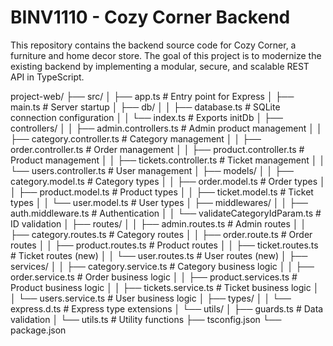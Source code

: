# BINV1110 - Cozy Corner Backend

This repository contains the backend source code for Cozy Corner, a furniture and home decor store. The goal of this project is to modernize the existing backend by implementing a modular, secure, and scalable REST API in TypeScript.

project-web/
├── src/
│   ├── app.ts                      # Entry point for Express
│   ├── main.ts                     # Server startup
│   ├── db/
│   │   ├── database.ts             # SQLite connection configuration
│   │   └── index.ts                # Exports initDb
│   ├── controllers/
│   │   ├── admin.controllers.ts    # Admin product management
│   │   ├── category.controller.ts  # Category management
│   │   ├── order.controller.ts     # Order management
│   │   ├── product.controller.ts   # Product management
│   │   ├── tickets.controller.ts   # Ticket management
│   │   └── users.controller.ts     # User management
│   ├── models/
│   │   ├── category.model.ts       # Category types
│   │   ├── order.model.ts          # Order types
│   │   ├── product.model.ts        # Product types
│   │   ├── ticket.model.ts         # Ticket types
│   │   └── user.model.ts           # User types
│   ├── middlewares/
│   │   ├── auth.middleware.ts      # Authentication
│   │   └── validateCategoryIdParam.ts # ID validation
│   ├── routes/
│   │   ├── admin.routes.ts         # Admin routes
│   │   ├── category.routes.ts      # Category routes
│   │   ├── order.route.ts          # Order routes
│   │   ├── product.routes.ts       # Product routes
│   │   ├── ticket.routes.ts        # Ticket routes (new)
│   │   └── user.routes.ts          # User routes (new)
│   ├── services/
│   │   ├── category.service.ts     # Category business logic
│   │   ├── order.service.ts        # Order business logic
│   │   ├── product.services.ts     # Product business logic
│   │   ├── tickets.service.ts      # Ticket business logic
│   │   └── users.service.ts        # User business logic
│   ├── types/
│   │   └── express.d.ts            # Express type extensions
│   └── utils/
│       ├── guards.ts               # Data validation
│       └── utils.ts                # Utility functions
├── tsconfig.json
└── package.json
